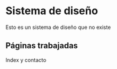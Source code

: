 <h1>Sistema de diseño</h1>
<p>Esto es un sistema de diseño que no existe</p>

<h2>Páginas trabajadas</h2>
<p>Index y contacto</p>